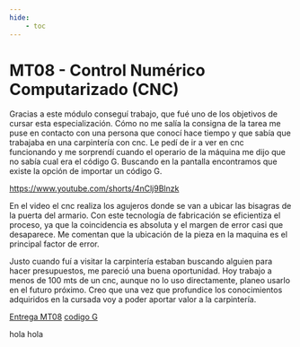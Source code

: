 ```yaml
---
hide:
    - toc
---
```


# MT08 - Control Numérico Computarizado (CNC)

Gracias a este módulo conseguí trabajo, que fué uno de los objetivos de cursar esta especialización.
Cómo no me salía la consigna de la tarea me puse en contacto con una persona que conocí hace tiempo y que sabía que trabajaba en una carpintería con cnc. Le pedí de ir a ver en cnc funcionando y me sorprendí cuando el operario de la máquina me dijo que no sabía cual era el código G. Buscando en la pantalla encontramos que existe la opción de importar un código G.

https://www.youtube.com/shorts/4nClj9Blnzk

En el video el cnc realiza los agujeros donde se van a ubicar las bisagras de la puerta del armario. Con este tecnología de fabricación se eficientiza el proceso, ya que la coincidencia es absoluta y el margen de error casi que desaparece. Me comentan que la ubicación de la pieza en la maquina es el principal factor de error.

Justo cuando fuí a visitar la carpintería estaban buscando alguien para hacer presupuestos, me pareció una buena oportunidad. Hoy trabajo a menos de 100 mts de un cnc, aunque no lo uso directamente, planeo usarlo en el futuro próximo. Creo que una vez que profundice los conocimientos adquiridos en la cursada voy a poder aportar valor a la carpintería.

[Entrega MT08](../archivos/Entrega_MecanizadoMTO8.f3d)
[codigo G](../archivos/Pilar_Garcia_Olano.gcode)

hola hola



